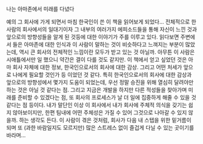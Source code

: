 나는 아마존에서 미래를 다녔다

예의 그 회사에 가게 되면서 마침 한국인이 쓴 이 책을 읽어보게 되었다... 전체적으로 한 사람의 회사에서의 일대기이자 그 내부의 여러가지 에피소드들을 통해 자신이 느낀 것과 앞으로의 방향성들을 알게 된 것등에 대한 이야기가 주를 이루고 있다. 읽다보면 주변에서 들은 아마존에 대한 인식과 이 사람이 말하는 것이 비슷하다고 느껴지는 부분이 많았는데, 역시 큰 회사의 전체적인 느낌이란 모두가 받고 있는 것 아닐까. 아무튼 이 사람은 시애틀에서만 일 했으니 약간은 결이 다를 것도 같지만.
이 책에서 얻고 싶었던 것은 아마 회사 자체에 대한 정보, 한국인으로서의 회사에 대한 감상. 그리고 어떤 처세가 앞으로 나에게 필요할 것인가 등 이었던 것 같다. 특히 한국인으로서의 회사에 대한 감상과 앞으로의 방향성에서 몇가지 도움이 되었는데, 우선 정말 승진을 위해 열심히 달려야만 하는 것은 아닐 것 같다는 점. 그리고 지금은 개발을 하지만 다른 적성들을 찾아가며 미래를 준비할 수 있겠다는 점, 또 회사의 프로세스가 날 더 일에 집중하게 해줄 수 있을 것 같다는 점 등이다.
내가 말단인 이상 이 회사에서 내가 회사에 주체적 의식을 갖기는 쉽지 않아보이지만, 한편 팀내에 어떤 주체성은 가질 수 있어 그것으로 나아갈 수 있지 않을까. 하는 생각도 든다.
이 사람이 겪은 것처럼, 회사가 다음 내 스텝을 위한 밑거름이 되며 또 (과한 바람일지도 모르지만)  많은 스트레스 없이 즐겁게 다닐 수 있는 곳이기를 바라며...
